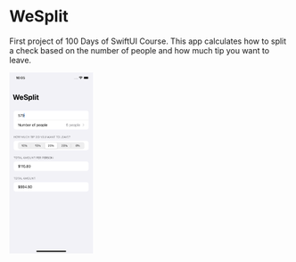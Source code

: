 # WeSplit
First project of 100 Days of SwiftUI Course. This app calculates how to split a check based on the number of people and how much tip you want to leave.

<img src="wesplit_screenshot.png" width = "150" >
